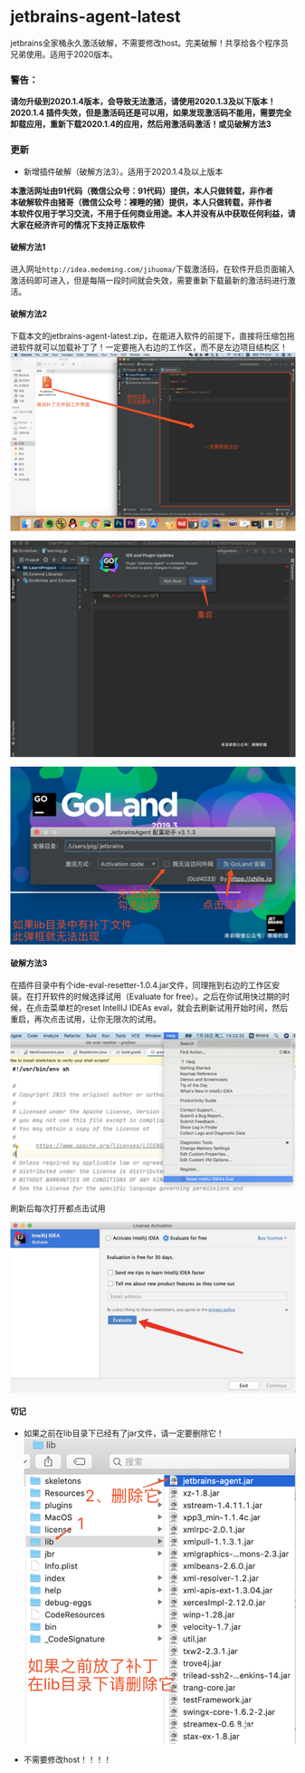 # jetbrains-agent-latest
jetbrains全家桶永久激活破解，不需要修改host。完美破解！共享给各个程序员兄弟使用。适用于2020版本。<br>

### 警告：
**请勿升级到2020.1.4版本，会导致无法激活，请使用2020.1.3及以下版本！**<br>
**2020.1.4 插件失效，但是激活码还是可以用，如果发现激活码不能用，需要完全卸载应用，重新下载2020.1.4的应用，然后用激活码激活！或见破解方法3**
<br>

### 更新
* 新增插件破解（破解方法3）。适用于2020.1.4及以上版本

**本激活网址由91代码（微信公众号：91代码）提供，本人只做转载，非作者**<br>
**本破解软件由猪哥（微信公众号：裸睡的猪）提供，本人只做转载，非作者**<br>
**本软件仅用于学习交流，不用于任何商业用途。本人并没有从中获取任何利益，请大家在经济许可的情况下支持正版软件**



#### 破解方法1

进入网址`http://idea.medeming.com/jihuoma/`下载激活码，在软件开启页面输入激活码即可进入，但是每隔一段时间就会失效，需要重新下载最新的激活码进行激活。


#### 破解方法2

下载本文的jetbrains-agent-latest.zip，在能进入软件的前提下，直接将压缩包拖进软件就可以加载补丁了！一定要拖入右边的工作区，而不是左边项目结构区！
![](screenshot/1.png)

![](screenshot/2.png)

![](screenshot/3.png)

#### 破解方法3
在插件目录中有个ide-eval-resetter-1.0.4.jar文件，同理拖到右边的工作区安装。在打开软件的时候选择试用（Evaluate for free）。之后在你试用快过期的时候，在点击菜单栏的reset IntellIJ IDEAs eval，就会去刷新试用开始时间，然后重启，再次点击试用，让你无限次的试用。

![](screenshot/5.png)

刷新后每次打开都点击试用

![](screenshot/6.png)

#### 切记
* 如果之前在lib目录下已经有了jar文件，请一定要删除它！
![](screenshot/4.png)

* 不需要修改host！！！！
